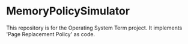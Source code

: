 # MemoryPolicySimulator
This repository is for the Operating System Term project. It implements 'Page Replacement Policy' as code.
